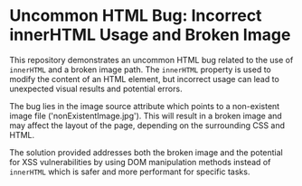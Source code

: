 # Uncommon HTML Bug: Incorrect innerHTML Usage and Broken Image

This repository demonstrates an uncommon HTML bug related to the use of `innerHTML` and a broken image path. The `innerHTML` property is used to modify the content of an HTML element, but incorrect usage can lead to unexpected visual results and potential errors.

The bug lies in the image source attribute which points to a non-existent image file ('nonExistentImage.jpg').  This will result in a broken image and may affect the layout of the page, depending on the surrounding CSS and HTML.

The solution provided addresses both the broken image and the potential for XSS vulnerabilities by using DOM manipulation methods instead of `innerHTML` which is safer and more performant for specific tasks.
